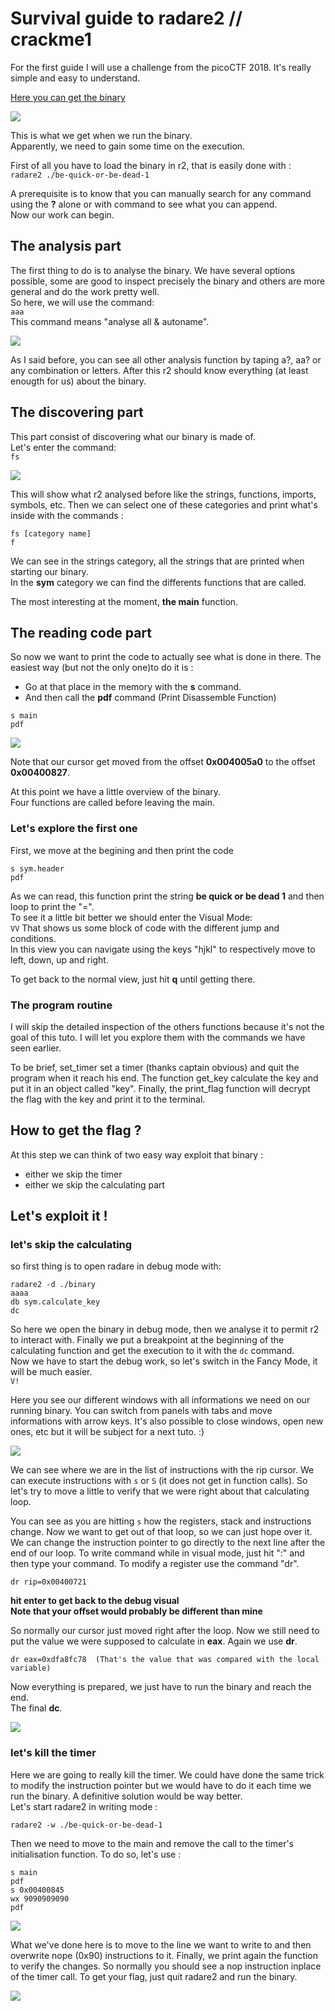 # Survival guide to radare2 // crackme1

For the first guide I will use a challenge from the picoCTF 2018. 
It's really simple and easy to understand.

[Here you can get the binary](//github.com/ZigzagSecurity/survival-guide-radare2/raw/master/PART1/be-quick-or-be-dead-1)

![](https://github.com/ZigzagSecurity/survival-guide-radare2/blob/master/PART1/first_run.png)

This is what we get when we run the binary.\
Apparently, we need to gain some time on the execution.


First of all you have to load the binary in r2, that is easily done with :\
`radare2 ./be-quick-or-be-dead-1`

A prerequisite is to know that you can manually search for any command using the **?** alone or with command to see what you can append.\
Now our work can begin.

## The analysis part 
The first thing to do is to analyse the binary. We have several options possible, some are good to inspect precisely the binary and others are more general and do the work pretty well.\
So here, we will use the command:\
`aaa`\
This command means "analyse all & autoname". 

![](https://github.com/ZigzagSecurity/survival-guide-radare2/blob/master/PART1/aaa.png)

As I said before, you can see all other analysis function by taping a?, aa? or any combination or letters.
After this r2 should know everything (at least enougth for us) about the binary. 

## The discovering part
This part consist of discovering what our binary is made of.\
Let's enter the command:\
`fs`

![](https://github.com/ZigzagSecurity/survival-guide-radare2/blob/master/PART1/fs.png)

This will show what r2 analysed before like the strings, functions, imports, symbols, etc.
Then we can select one of these categories and print what's inside with the commands :
```
fs [category name]
f 
```

We can see in the strings category, all the strings that are printed when starting our binary.\
In the **sym** category we can find the differents functions that are called. 

The most interesting at the moment, **the main** function.

## The reading code part
So now we want to print the code to actually see what is done in there. The easiest way (but not the only one)to do it is :
- Go at that place in the memory with the **s** command.
- And then call the **pdf** command (Print Disassemble Function)

```
s main
pdf
```

![](https://github.com/ZigzagSecurity/survival-guide-radare2/blob/master/PART1/s_pdf.png)

Note that our cursor get moved from the offset **0x004005a0** to the offset **0x00400827**.

At this point we have a little overview of the binary.\
Four functions are called before leaving the main.

### Let's explore the first one
First, we move at the begining and then print the code
```
s sym.header
pdf 
```

As we can read, this function print the string **be quick or be dead 1** and then loop to print the "=".\
To see it a little bit better we should enter the Visual Mode:\
`VV`
That shows us some block of code with the different jump and conditions.\
In this view you can navigate using the keys "hjkl" to respectively move to left, down, up and right.

To get back to the normal view, just hit **q** until getting there.

### The program routine
I will skip the detailed inspection of the others functions because it's not the goal of this tuto. I will let you explore them with the commands we have seen earlier.

To be brief, set_timer set a timer (thanks captain obvious) and quit the program when it reach his end.
The function get_key calculate the key and put it in an object called "key".
Finally, the print_flag function will decrypt the flag with the key and print it to the terminal.

## How to get the flag ?
At this step we can think of two easy way exploit that binary :
- either we skip the timer
- either we skip the calculating part

## Let's exploit it !

### let's skip the calculating
so first thing is to open radare in debug mode with:
```
radare2 -d ./binary
aaaa
db sym.calculate_key
dc
```
So here we open the binary in debug mode, then we analyse it to permit r2 to interact with.
Finally we put a breakpoint at the beginning of the calculating function and get the execution to it with the `dc` command.\
Now we have to start the debug work, so let's switch in the Fancy Mode, it will be much easier.\
`V!`

Here you see our different windows with all informations we need on our running binary.
You can switch from panels with tabs and move informations with arrow keys. It's also possible to close windows, open new ones, etc but it will be subject for a next tuto. :)

![](https://github.com/ZigzagSecurity/survival-guide-radare2/blob/master/PART1/fancy_mode.png)

We can see where we are in the list of instructions with the rip cursor. We can execute instructions with `s` or `S` (it does not get in function calls). So let's try to move a little to verify that we were right about that calculating loop.

You can see as you are hitting `s` how the registers, stack and instructions change.
Now we want to get out of that loop, so we can just hope over it.
We can change the instruction pointer to go directly to the next line after the end of our loop. To write command while in visual mode, just hit ":" and then type your command.
To modify a register use the command "dr".
```
dr rip=0x00400721
```
**hit enter to get back to the debug visual**\
**Note that your offset would probably be different than mine**

So normally our cursor just moved right after the loop. Now we still need to put the value we were supposed to calculate in **eax**. Again we use **dr**.
```
dr eax=0xdfa8fc78  (That's the value that was compared with the local variable)
```
Now everything is prepared, we just have to run the binary and reach the end.\
The final **dc**.

![](https://github.com/ZigzagSecurity/survival-guide-radare2/blob/master/PART1/flag1.png)

### let's kill the timer
Here we are going to really kill the timer. We could have done the same trick to modify the instruction pointer but we would have to do it each time we run the binary. A definitive solution would be way better.\
Let's start radare2 in writing mode :
```
radare2 -w ./be-quick-or-be-dead-1
```
Then we need to move to the main and remove the call to the timer's initialisation function. To do so, let's use :
```
s main
pdf
s 0x00400845
wx 9090909090
pdf
```
![](https://github.com/ZigzagSecurity/survival-guide-radare2/blob/master/PART1/writing_nop.png)

What we've done here is to move to the line we want to write to and then overwrite nope (0x90) instructions to it. Finally, we print again the function to verify the changes.
So normally you should see a nop instruction inplace of the timer call.
To get your flag, just quit radare2 and run the binary.

![](https://github.com/ZigzagSecurity/survival-guide-radare2/blob/master/PART1/flag2.png)
